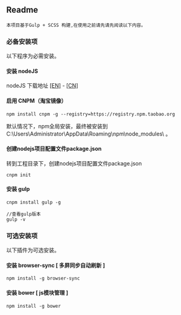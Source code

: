 ## Readme
```
本项目基于Gulp + SCSS 构建,在使用之前请先请先阅读以下内容。
```
### 必备安装项
以下程序为必需安装。
#### 安装 nodeJS
nodeJS 下载地址 [[EN]](https://nodejs.org/en/) - [[CN]](http://nodejs.cn/)
#### 启用 CNPM（淘宝镜像）
```npm install cnpm -g --registry=https://registry.npm.taobao.org```

默认情况下，npm全局安装，最终被安装到 C:\Users\Administrator\AppData\Roaming\npm\node_modules\ 。
#### 创建nodejs项目配置文件package.json
转到工程目录下，创建nodejs项目配置文件package.json
```
cnpm init
```
#### 安装 gulp
```
cnpm install gulp -g

//查看gulp版本
gulp -v
```
### 可选安装项
以下插件为可选安装。
#### 安装 browser-sync [ 多屏同步自动刷新 ]
```
npm install -g browser-sync
```
#### 安装 bower [ js模块管理 ]
```
npm install -g bower
```
